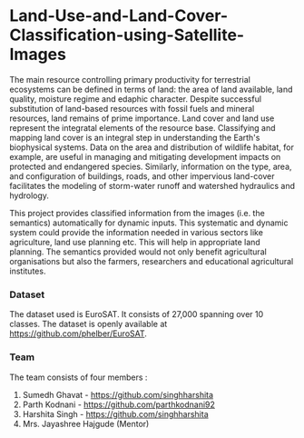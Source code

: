 # Land-Use-and-Land-Cover-Classification-using-Satellite-Images
The main resource controlling primary productivity for terrestrial ecosystems can be defined in terms of land: the area of land available, land quality, moisture regime and edaphic character. Despite successful substitution of land-based resources with fossil fuels and mineral resources, land remains of prime importance. Land cover and land use represent the integratal elements of the resource base. Classifying and mapping land cover is an integral step in understanding the Earth's biophysical systems. Data on the area and distribution of wildlife habitat, for example, are useful in managing and mitigating development impacts on protected and endangered species. Similarly, information on the type, area, and configuration of buildings, roads, and other impervious land-cover facilitates the modeling of storm-water runoff and watershed hydraulics and hydrology.

This project provides classified information from the images (i.e. the semantics) automatically for dynamic inputs. This systematic and dynamic system could provide the information needed in various sectors like agriculture, land use planning etc. This will help in appropriate land planning. The semantics provided would not only benefit agricultural organisations but also the farmers, researchers and educational agricultural institutes. 

### Dataset
The dataset used is EuroSAT. It consists of 27,000 spanning over 10 classes. The dataset is openly available at <a>https://github.com/phelber/EuroSAT</a>.

### Team
The team consists of four members :
1. Sumedh Ghavat - https://github.com/singhharshita
2. Parth Kodnani - https://github.com/parthkodnani92
3. Harshita Singh - https://github.com/singhharshita
4. Mrs. Jayashree Hajgude (Mentor)

